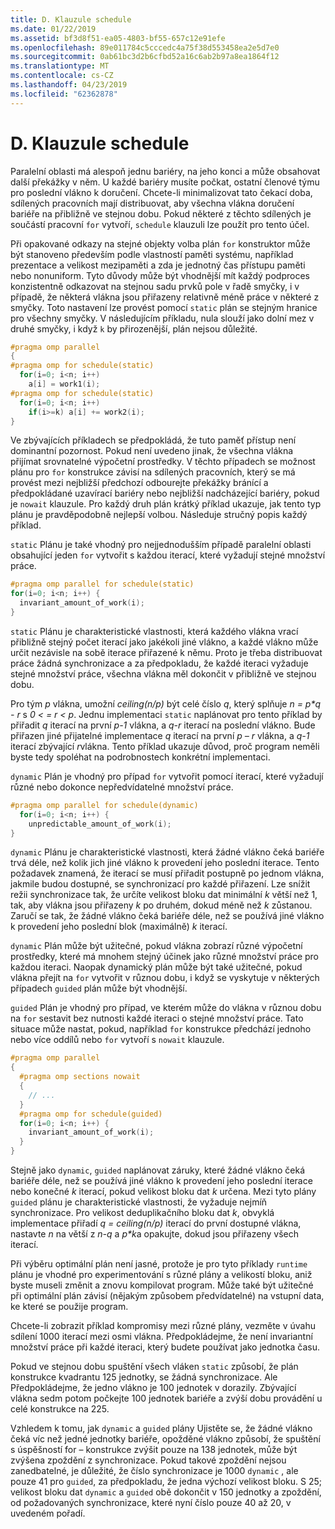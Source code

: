 ```yaml
---
title: D. Klauzule schedule
ms.date: 01/22/2019
ms.assetid: bf3d8f51-ea05-4803-bf55-657c12e91efe
ms.openlocfilehash: 89e011784c5cccedc4a75f38d553458ea2e5d7e0
ms.sourcegitcommit: 0ab61bc3d2b6cfbd52a16c6ab2b97a8ea1864f12
ms.translationtype: MT
ms.contentlocale: cs-CZ
ms.lasthandoff: 04/23/2019
ms.locfileid: "62362878"
---
```

# <a name="d-the-schedule-clause"></a>D. Klauzule schedule

Paralelní oblasti má alespoň jednu bariéry, na jeho konci a může obsahovat další překážky v něm. U každé bariéry musíte počkat, ostatní členové týmu pro poslední vlákno k doručení. Chcete-li minimalizovat tato čekací doba, sdílených pracovních mají distribuovat, aby všechna vlákna doručení bariéře na přibližně ve stejnou dobu. Pokud některé z těchto sdílených je součástí pracovní `for` vytvoří, `schedule` klauzuli lze použít pro tento účel.

Při opakované odkazy na stejné objekty volba plán `for` konstruktor může být stanoveno především podle vlastností paměti systému, například prezentace a velikost mezipaměti a zda je jednotný čas přístupu paměti nebo nonuniform. Tyto důvody může být vhodnější mít každý podproces konzistentně odkazovat na stejnou sadu prvků pole v řadě smyčky, i v případě, že některá vlákna jsou přiřazeny relativně méně práce v některé z smyčky. Toto nastavení lze provést pomocí `static` plán se stejným hranice pro všechny smyčky. V následujícím příkladu, nula slouží jako dolní mez v druhé smyčky, i když `k` by přirozenější, plán nejsou důležité.

```cpp
#pragma omp parallel
{
#pragma omp for schedule(static)
  for(i=0; i<n; i++)
    a[i] = work1(i);
#pragma omp for schedule(static)
  for(i=0; i<n; i++)
    if(i>=k) a[i] += work2(i);
}
```

Ve zbývajících příkladech se předpokládá, že tuto paměť přístup není dominantní pozornost. Pokud není uvedeno jinak, že všechna vlákna přijímat srovnatelné výpočetní prostředky. V těchto případech se možnost plánu pro `for` konstrukce závisí na sdílených pracovních, který se má provést mezi nejbližší předchozí odbourejte překážky bránící a předpokládané uzavírací bariéry nebo nejbližší nadcházející bariéry, pokud je `nowait` klauzule. Pro každý druh plán krátký příklad ukazuje, jak tento typ plánu je pravděpodobně nejlepší volbou. Následuje stručný popis každý příklad.

`static` Plánu je také vhodný pro nejjednodušším případě paralelní oblasti obsahující jeden `for` vytvořit s každou iterací, které vyžadují stejné množství práce.

```cpp
#pragma omp parallel for schedule(static)
for(i=0; i<n; i++) {
  invariant_amount_of_work(i);
}
```

`static` Plánu je charakteristické vlastnosti, která každého vlákna vrací přibližně stejný počet iterací jako jakékoli jiné vlákno, a každé vlákno může určit nezávisle na sobě iterace přiřazené k němu. Proto je třeba distribuovat práce žádná synchronizace a za předpokladu, že každé iteraci vyžaduje stejné množství práce, všechna vlákna měl dokončit v přibližně ve stejnou dobu.

Pro tým *p* vlákna, umožní *ceiling(n/p)* být celé číslo *q*, který splňuje *n = p\*q - r* s *0 < = r < p*. Jednu implementaci `static` naplánovat pro tento příklad by přiřadit *q* iterací na první *p-1* vlákna, a *q-r* iterací na poslední vlákno.  Bude přiřazen jiné přijatelné implementace *q* iterací na první *p – r* vlákna, a *q-1* iterací zbývající *r*vlákna. Tento příklad ukazuje důvod, proč program neměli byste tedy spoléhat na podrobnostech konkrétní implementaci.

`dynamic` Plán je vhodný pro případ `for` vytvořit pomocí iterací, které vyžadují různé nebo dokonce nepředvídatelné množství práce.

```cpp
#pragma omp parallel for schedule(dynamic)
  for(i=0; i<n; i++) {
    unpredictable_amount_of_work(i);
}
```

`dynamic` Plánu je charakteristické vlastnosti, která žádné vlákno čeká bariéře trvá déle, než kolik jich jiné vlákno k provedení jeho poslední iterace. Tento požadavek znamená, že iterací se musí přiřadit postupně po jednom vlákna, jakmile budou dostupné, se synchronizací pro každé přiřazení. Lze snížit režii synchronizace tak, že určíte velikost bloku dat minimální *k* větší než 1, tak, aby vlákna jsou přiřazeny *k* po druhém, dokud méně než *k* zůstanou. Zaručí se tak, že žádné vlákno čeká bariéře déle, než se používá jiné vlákno k provedení jeho poslední blok (maximálně) *k* iterací.

`dynamic` Plán může být užitečné, pokud vlákna zobrazí různé výpočetní prostředky, které má mnohem stejný účinek jako různé množství práce pro každou iteraci. Naopak dynamický plán může být také užitečné, pokud vlákna přejít na `for` vytvořit v různou dobu, i když se vyskytuje v některých případech `guided` plán může být vhodnější.

`guided` Plán je vhodný pro případ, ve kterém může do vlákna v různou dobu na `for` sestavit bez nutnosti každé iteraci o stejné množství práce. Tato situace může nastat, pokud, například `for` konstrukce předchází jednoho nebo více oddílů nebo `for` vytvoří s `nowait` klauzule.

```cpp
#pragma omp parallel
{
  #pragma omp sections nowait
  {
    // ...
  }
  #pragma omp for schedule(guided)
  for(i=0; i<n; i++) {
    invariant_amount_of_work(i);
  }
}
```

Stejně jako `dynamic`, `guided` naplánovat záruky, které žádné vlákno čeká bariéře déle, než se používá jiné vlákno k provedení jeho poslední iterace nebo konečné *k* iterací, pokud velikost bloku dat *k* určena. Mezi tyto plány `guided` plánu je charakteristické vlastnosti, že vyžaduje nejmíň synchronizace. Pro velikost deduplikačního bloku dat *k*, obvyklá implementace přiřadí *q = ceiling(n/p)* iterací do první dostupné vlákna, nastavte *n* na větší z *n-q* a *p\*k*a opakujte, dokud jsou přiřazeny všech iterací.

Při výběru optimální plán není jasné, protože je pro tyto příklady `runtime` plánu je vhodné pro experimentování s různé plány a velikostí bloku, aniž byste museli změnit a znovu kompilovat program. Může také být užitečné při optimální plán závisí (nějakým způsobem předvídatelné) na vstupní data, ke které se použije program.

Chcete-li zobrazit příklad kompromisy mezi různé plány, vezměte v úvahu sdílení 1000 iterací mezi osmi vlákna. Předpokládejme, že není invariantní množství práce při každé iteraci, který budete používat jako jednotka času.

Pokud ve stejnou dobu spuštění všech vláken `static` způsobí, že plán konstrukce kvadrantu 125 jednotky, se žádná synchronizace. Ale Předpokládejme, že jedno vlákno je 100 jednotek v dorazily. Zbývající vlákna sedm potom počkejte 100 jednotek bariéře a zvýší dobu provádění u celé konstrukce na 225.

Vzhledem k tomu, jak `dynamic` a `guided` plány Ujistěte se, že žádné vlákno čeká víc než jedné jednotky bariéře, opožděné vlákno způsobí, že spuštění s úspěšností for – konstrukce zvýšit pouze na 138 jednotek, může být zvýšena zpoždění z synchronizace. Pokud takové zpoždění nejsou zanedbatelné, je důležité, že číslo synchronizace je 1000 `dynamic` , ale pouze 41 pro `guided`, za předpokladu, že jedna výchozí velikost bloku. S 25; velikost bloku dat `dynamic` a `guided` obě dokončit v 150 jednotky a zpoždění, od požadovaných synchronizace, které nyní číslo pouze 40 až 20, v uvedeném pořadí.
